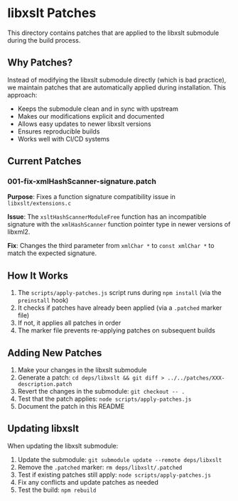 # libxslt Patches

This directory contains patches that are applied to the libxslt submodule during the build process.

## Why Patches?

Instead of modifying the libxslt submodule directly (which is bad practice), we maintain patches that are automatically applied during installation. This approach:

- Keeps the submodule clean and in sync with upstream
- Makes our modifications explicit and documented
- Allows easy updates to newer libxslt versions
- Ensures reproducible builds
- Works well with CI/CD systems

## Current Patches

### 001-fix-xmlHashScanner-signature.patch

**Purpose**: Fixes a function signature compatibility issue in `libxslt/extensions.c`

**Issue**: The `xsltHashScannerModuleFree` function has an incompatible signature with the `xmlHashScanner` function pointer type in newer versions of libxml2.

**Fix**: Changes the third parameter from `xmlChar *` to `const xmlChar *` to match the expected signature.

## How It Works

1. The `scripts/apply-patches.js` script runs during `npm install` (via the `preinstall` hook)
2. It checks if patches have already been applied (via a `.patched` marker file)
3. If not, it applies all patches in order
4. The marker file prevents re-applying patches on subsequent builds

## Adding New Patches

1. Make your changes in the libxslt submodule
2. Generate a patch: `cd deps/libxslt && git diff > ../../patches/XXX-description.patch`
3. Revert the changes in the submodule: `git checkout -- .`
4. Test that the patch applies: `node scripts/apply-patches.js`
5. Document the patch in this README

## Updating libxslt

When updating the libxslt submodule:

1. Update the submodule: `git submodule update --remote deps/libxslt`
2. Remove the `.patched` marker: `rm deps/libxslt/.patched`
3. Test if existing patches still apply: `node scripts/apply-patches.js`
4. Fix any conflicts and update patches as needed
5. Test the build: `npm rebuild`